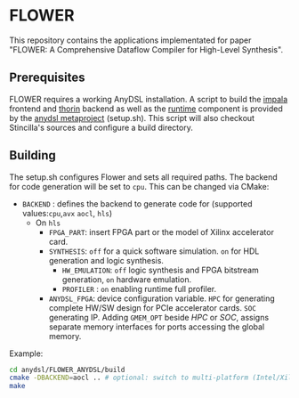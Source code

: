 # FLOWER #

This repository contains the applications implementated for paper "FLOWER: A Comprehensive Dataflow Compiler for High-Level Synthesis".

## Prerequisites ##
FLOWER requires a working AnyDSL installation. A script to build the [impala](https://github.com/AnyDSL/impala) frontend and [thorin](https://github.com/AnyDSL/thorin) backend as well as the [runtime](https://github.com/AnyDSL/runtime) component is provided by the [anydsl metaproject](https://github.com/AnyDSL/anydsl) (setup.sh). This script will also checkout Stincilla's sources and configure a build directory.

## Building ##
The setup.sh configures Flower and sets all required paths. The backend for code generation will be set to `cpu`. This can be changed via CMake:
- `BACKEND` : defines the backend to generate code for (supported values:`cpu`,`avx` `aocl`, `hls`)
    + On `hls`
        - `FPGA_PART`: insert FPGA part or the model of Xilinx accelerator card.
        - `SYNTHESIS`: `off` for a quick software simulation. `on` for HDL generation and logic synthesis.
            - `HW_EMULATION`: `off` logic synthesis and FPGA bitstream generation, `on` hardware emulation.
            - `PROFILER` : `on` enabling runtime full profiler.
        - `ANYDSL_FPGA`: device configuration variable. `HPC` for generating complete HW/SW design for PCIe accelerator cards. `SOC` generating IP.
        Adding `GMEM_OPT` beside *HPC* or *SOC*, assigns separate memory interfaces for ports accessing the global memory.

Example:
```bash
cd anydsl/FLOWER_ANYDSL/build
cmake -DBACKEND=aocl .. # optional: switch to multi-platform (Intel/Xilinx) OpenCL backend.
make
```
